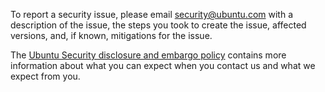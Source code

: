 To report a security issue, please email
[security@ubuntu.com](mailto:security@ubuntu.com) with a description of
the issue, the steps you took to create the issue, affected versions,
and, if known, mitigations for the issue.

The [Ubuntu Security disclosure and embargo policy](
https://ubuntu.com/security/disclosure-policy) contains more
information about what you can expect when you contact us and what we
expect from you.
